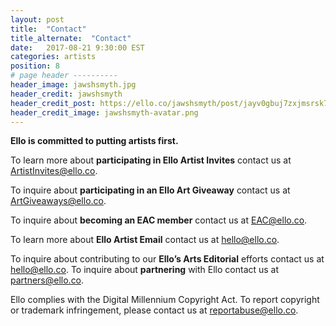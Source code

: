 ```yaml
---
layout: post
title:  "Contact"
title_alternate:  "Contact"
date:   2017-08-21 9:30:00 EST
categories: artists
position: 8
# page header ----------
header_image: jawshsmyth.jpg
header_credit: jawshsmyth
header_credit_post: https://ello.co/jawshsmyth/post/jayv0gbuj7zxjmsrsk7fzw
header_credit_image: jawshsmyth-avatar.png
---
```

**Ello is committed to putting artists first.**

To learn more about **participating in Ello Artist Invites** contact us at ArtistInvites@ello.co.

To inquire about **participating in an Ello Art Giveaway** contact us at ArtGiveaways@ello.co.

To inquire about **becoming an EAC member** contact us at EAC@ello.co.

To learn more about **Ello Artist Email** contact us at hello@ello.co.

To inquire about contributing to our **Ello’s Arts Editorial** efforts contact us at hello@ello.co.
To inquire about **partnering** with Ello contact us at partners@ello.co.

Ello complies with the Digital Millennium Copyright Act. To report copyright or trademark infringement, please contact us at reportabuse@ello.co.
